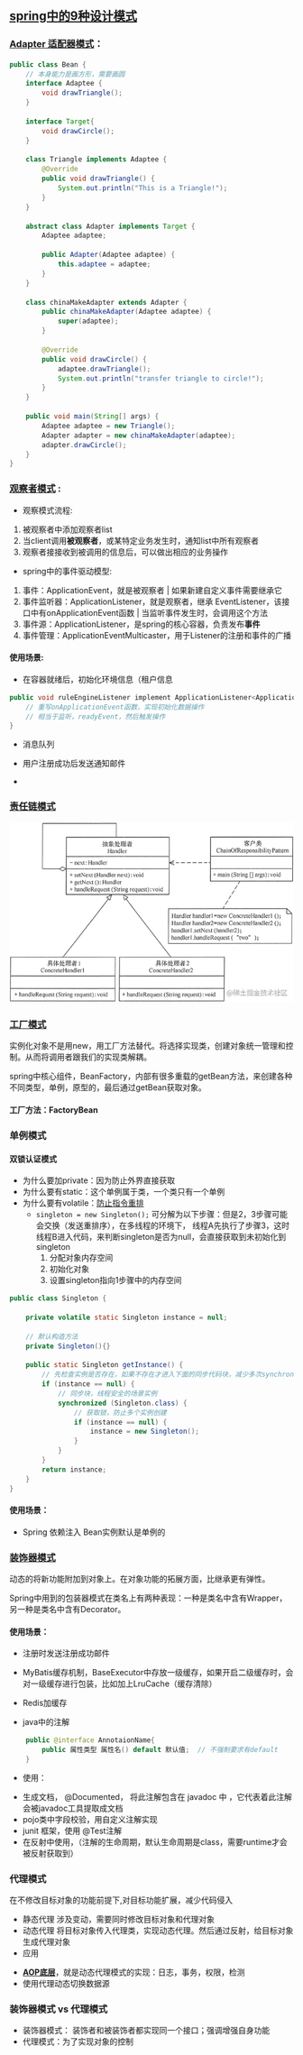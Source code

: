 ## [spring中的9种设计模式](https://zhuanlan.zhihu.com/p/114244039)

### [Adapter 适配器模式](https://blog.51cto.com/u_15061944/4562911)：

```java
public class Bean {
    // 本身能力是画方形，需要画圆
    interface Adaptee {
        void drawTriangle();
    }

    interface Target{
        void drawCircle();
    }
    
    class Triangle implements Adaptee {
        @Override
        public void drawTriangle() {
            System.out.println("This is a Triangle!");
        }
    }

    abstract class Adapter implements Target {
        Adaptee adaptee;

        public Adapter(Adaptee adaptee) {
            this.adaptee = adaptee;
        }
    }

    class chinaMakeAdapter extends Adapter {
        public chinaMakeAdapter(Adaptee adaptee) {
            super(adaptee);
        }

        @Override
        public void drawCircle() {
            adaptee.drawTriangle();
            System.out.println("transfer triangle to circle!");
        }
    }

    public void main(String[] args) {
        Adaptee adaptee = new Triangle();
        Adapter adapter = new chinaMakeAdapter(adaptee);
        adapter.drawCircle();
    }
}
```

### [观察者模式](https://juejin.cn/post/6844904100459446285) :
- 观察模式流程:
1. 被观察者中添加观察者list
2. 当client调用**被观察者**，或某特定业务发生时，通知list中所有观察者
3. 观察者接接收到被调用的信息后，可以做出相应的业务操作


- spring中的事件驱动模型:
1. 事件：ApplicationEvent，就是被观察者 | 如果新建自定义事件需要继承它
2. 事件监听器：ApplicationListener，就是观察者，继承 EventListener，该接口中有onApplicationEvent函数 | 当监听事件发生时，会调用这个方法
3. 事件源：ApplicationListener，是spring的核心容器，负责发布**事件**
4. 事件管理：ApplicationEventMulticaster，用于Listener的注册和事件的广播

#### 使用场景:
- 在容器就绪后，初始化环境信息（租户信息
```java
public void ruleEngineListener implement ApplicationListener<ApplicationReadyEvent> {
    // 重写onApplicationEvent函数，实现初始化数据操作
    // 相当于监听，readyEvent，然后触发操作
}
```
- 消息队列

- 用户注册成功后发送通知邮件
- 
### [责任链模式](https://www.cnblogs.com/xrq730/p/10633761.html)
![img.png](src/handlerFilter.png)

### [工厂模式](https://juejin.cn/post/6992716383893061663)
   实例化对象不是用new，用工厂方法替代。将选择实现类，创建对象统一管理和控制。从而将调用者跟我们的实现类解耦。
   
spring中核心组件，BeanFactory，内部有很多重载的getBean方法，来创建各种不同类型，单例，原型的，最后通过getBean获取对象。
#### 工厂方法：FactoryBean

### 单例模式

#### 双锁认证模式

- 为什么要加private：因为防止外界直接获取
- 为什么要有static：这个单例属于类，一个类只有一个单例
- 为什么要有volatile：[防止指令重排](https://blog.csdn.net/llllllkkkkkooooo/article/details/115360630)
  - `singleton = new Singleton();` 可分解为以下步骤：但是2，3步骤可能会交换（发送重排序），在多线程的环境下，
    线程A先执行了步骤3，这时线程B进入代码，来判断singleton是否为null，会直接获取到未初始化到singleton
     1. 分配对象内存空间
     2. 初始化对象
     3. 设置singleton指向1步骤中的内存空间

```java
public class Singleton {
    
    private volatile static Singleton instance = null;

    // 默认构造方法
    private Singleton(){}
    
    public static Singleton getInstance() {
        // 先检查实例是否存在，如果不存在才进入下面的同步代码块，减少多次synchronized，提升性能
        if (instance == null) {
            // 同步块，线程安全的场景实例
            synchronized (Singleton.class) {
                // 获取锁，防止多个实例创建
                if (instance == null) {
                    instance = new Singleton();
                }
            }
        }
        return instance;
    }
}
```
#### 使用场景：
   - Spring 依赖注入 Bean实例默认是单例的


### [装饰器模式](https://blog.csdn.net/qq_44750696/article/details/123542907)
动态的将新功能附加到对象上。在对象功能的拓展方面，比继承更有弹性。
   
   Spring中用到的包装器模式在类名上有两种表现：一种是类名中含有Wrapper，另一种是类名中含有Decorator。 
#### 使用场景：
   - 注册时发送注册成功邮件
   - MyBatis缓存机制，BaseExecutor中存放一级缓存，如果开启二级缓存时，会对一级缓存进行包装，比如加上LruCache（缓存清除）
   - Redis加缓存

   - java中的注解
```java
    public @interface AnnotaionName{
        public 属性类型 属性名() default 默认值;  // 不强制要求有default
    }
```
    
  * 使用：
  - 生成文档， @Documented， 将此注解包含在 javadoc 中 ，它代表着此注解会被javadoc工具提取成文档
  - pojo类中字段校验，用自定义注解实现
  - junit 框架，使用 @Test注解
  - 在反射中使用，（注解的生命周期，默认生命周期是class，需要runtime才会被反射获取到）
 
### 代理模式
   在不修改目标对象的功能前提下,对目标功能扩展，减少代码侵入
   * 静态代理
     涉及变动，需要同时修改目标对象和代理对象
   * 动态代理
     将目标对象传入代理类，实现动态代理。然后通过反射，给目标对象生成代理对象
   * 应用
   - **[AOP底层](https://blog.csdn.net/Cr1556648487/article/details/126777903)**，就是动态代理模式的实现：日志，事务，权限，检测
   - 使用代理动态切换数据源

### 装饰器模式 vs 代理模式
- 装饰器模式： 装饰者和被装饰者都实现同一个接口；强调增强自身功能
- 代理模式：为了实现对象的控制